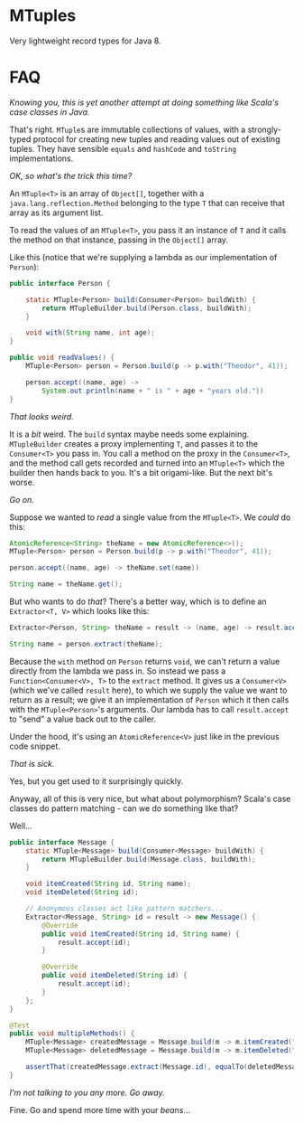 MTuples
=======

Very lightweight record types for Java 8.

FAQ
===

_Knowing you, this is yet another attempt at doing something like Scala's case classes in Java._

That's right. `MTuple`s are immutable collections of values, with a strongly-typed protocol for creating new tuples and reading values out of existing tuples. They have sensible `equals` and `hashCode` and `toString` implementations.

_OK, so what's the trick this time?_

An `MTuple<T>` is an array of `Object[]`, together with a `java.lang.reflection.Method` belonging to the type `T` that can receive that array as its argument list.

To read the values of an `MTuple<T>`, you pass it an instance of `T` and it calls the method on that instance, passing in the `Object[]` array.

Like this (notice that we're supplying a lambda as our implementation of `Person`):

```java
public interface Person {

    static MTuple<Person> build(Consumer<Person> buildWith) {
        return MTupleBuilder.build(Person.class, buildWith);
    }

    void with(String name, int age);
}

public void readValues() {
    MTuple<Person> person = Person.build(p -> p.with("Theodor", 41));

    person.accept((name, age) ->
        System.out.println(name + " is " + age + "years old."))
}
```

_That looks weird._

It is a _bit_ weird. The `build` syntax maybe needs some explaining. `MTupleBuilder` creates a proxy implementing `T`, and passes it to the `Consumer<T>` you pass in. You call a method on the proxy in the `Consumer<T>`, and the method call gets recorded and turned into an `MTuple<T>` which the builder then hands back to you. It's a bit origami-like. But the next bit's worse.

_Go on._

Suppose we wanted to _read_ a single value from the `MTuple<T>`. We _could_ do this:

```java
AtomicReference<String> theName = new AtomicReference<>();
MTuple<Person> person = Person.build(p -> p.with("Theodor", 41));

person.accept((name, age) -> theName.set(name))

String name = theName.get();
```

But who wants to do _that_? There's a better way, which is to define an `Extractor<T, V>` which looks like this:

```java
Extractor<Person, String> theName = result -> (name, age) -> result.accept(name);

String name = person.extract(theName);
```

Because the `with` method on `Person` returns `void`, we can't return a value directly from the lambda we pass in. So instead we pass a `Function<Consumer<V>, T>` to the `extract` method. It gives us a `Consumer<V>` (which we've called `result` here), to which we supply the value we want to return as a result; we give it an implementation of `Person` which it then calls with the `MTuple<Person>`'s arguments. Our lambda has to call `result.accept` to "send" a value back out to the caller.

Under the hood, it's using an `AtomicReference<V>` just like in the previous code snippet.

_That is sick._

Yes, but you get used to it surprisingly quickly.

Anyway, all of this is very nice, but what about polymorphism? Scala's case classes do pattern matching - can we do something like that?

Well...

```java
public interface Message {
    static MTuple<Message> build(Consumer<Message> buildWith) {
        return MTupleBuilder.build(Message.class, buildWith);
    }

    void itemCreated(String id, String name);
    void itemDeleted(String id);

    // Anonymous classes act like pattern matchers...
    Extractor<Message, String> id = result -> new Message() {
        @Override
        public void itemCreated(String id, String name) {
            result.accept(id);
        }

        @Override
        public void itemDeleted(String id) {
            result.accept(id);
        }
    };
}

@Test
public void multipleMethods() {
    MTuple<Message> createdMessage = Message.build(m -> m.itemCreated("123", "Foo"));
    MTuple<Message> deletedMessage = Message.build(m -> m.itemDeleted("123"));

    assertThat(createdMessage.extract(Message.id), equalTo(deletedMessage.extract(Message.id)));
}
```

_I'm not talking to you any more. Go away._

Fine. Go and spend more time with your _beans_...
